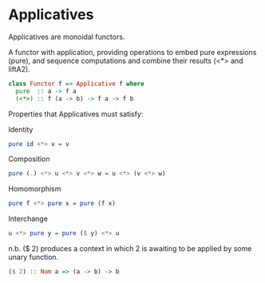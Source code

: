 # Applicatives

Applicatives are monoidal functors.

A functor with application, providing operations to embed pure expressions (pure), and sequence computations and combine their results (<*> and liftA2).

```haskell
class Functor f => Applicative f where
  pure  :: a -> f a
  (<*>) :: f (a -> b) -> f a -> f b
```

Properties that Applicatives must satisfy:

Identity

```haskell
pure id <*> v = v
```

Composition

```haskell
pure (.) <*> u <*> v <*> w = u <*> (v <*> w)
```

Homomorphism

```haskell
pure f <*> pure x = pure (f x)
```

Interchange

```haskell
u <*> pure y = pure ($ y) <*> u
```

n.b. ($ 2) produces a context in which 2 is awaiting to be applied by some unary function. 

```haskell
($ 2) :: Num a => (a -> b) -> b
```

